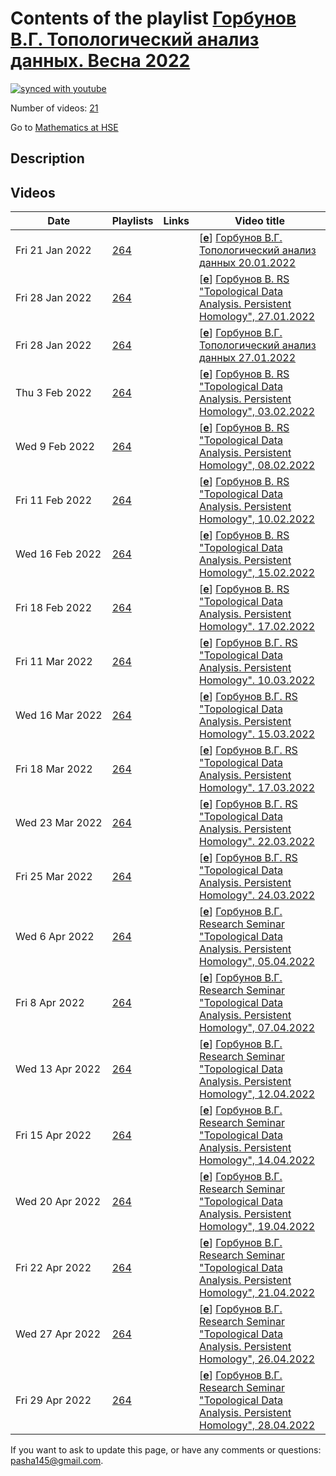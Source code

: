 # Contents of the playlist [Горбунов В.Г. Топологический анализ данных. Весна 2022](https://www.youtube.com/playlist?list=PLq3E5oubNNoAhStWZNUacUDLT0fOOBBik)

[![synced with youtube](https://img.shields.io/github/last-commit/mathphysschool/mathphysschool.github.io/autoupdate1?label=synced%20with%20youtube)](https://github.com/mathphysschool/mathphysschool.github.io/commits/autoupdate1)

Number of videos: [21](#videos)

Go to [Mathematics at HSE](../README.md)

## Description



## Videos

|Date|Playlists|Links|Video title|
|---|---|---|---|
| Fri&nbsp;21&nbsp;Jan&nbsp;2022 | [264](../playlists/264 "Горбунов В.Г. Топологический анализ данных. Весна 2022") |  | [[**e**](https://studio.youtube.com/video/1Sp_sz9Dogs/edit "Edit")] [Горбунов В.Г. Топологический анализ данных  20.01.2022](https://www.youtube.com/watch?v=1Sp_sz9Dogs&list=PLq3E5oubNNoAhStWZNUacUDLT0fOOBBik) |
| Fri&nbsp;28&nbsp;Jan&nbsp;2022 | [264](../playlists/264 "Горбунов В.Г. Топологический анализ данных. Весна 2022") |  | [[**e**](https://studio.youtube.com/video/uT-hxehK2BI/edit "Edit")] [Горбунов В.  RS &#34;Topological Data Analysis. Persistent Homology&#34;, 27.01.2022](https://www.youtube.com/watch?v=uT-hxehK2BI&list=PLq3E5oubNNoAhStWZNUacUDLT0fOOBBik) |
| Fri&nbsp;28&nbsp;Jan&nbsp;2022 | [264](../playlists/264 "Горбунов В.Г. Топологический анализ данных. Весна 2022") |  | [[**e**](https://studio.youtube.com/video/JTX3RQjPc4Y/edit "Edit")] [Горбунов В.Г. Топологический анализ данных  27.01.2022](https://www.youtube.com/watch?v=JTX3RQjPc4Y&list=PLq3E5oubNNoAhStWZNUacUDLT0fOOBBik) |
| Thu&nbsp;3&nbsp;Feb&nbsp;2022 | [264](../playlists/264 "Горбунов В.Г. Топологический анализ данных. Весна 2022") |  | [[**e**](https://studio.youtube.com/video/wxkyYwTLXzc/edit "Edit")] [Горбунов В.  RS &#34;Topological Data Analysis. Persistent Homology&#34;, 03.02.2022](https://www.youtube.com/watch?v=wxkyYwTLXzc&list=PLq3E5oubNNoAhStWZNUacUDLT0fOOBBik) |
| Wed&nbsp;9&nbsp;Feb&nbsp;2022 | [264](../playlists/264 "Горбунов В.Г. Топологический анализ данных. Весна 2022") |  | [[**e**](https://studio.youtube.com/video/LEarW-3Wzdw/edit "Edit")] [Горбунов В.  RS &#34;Topological Data Analysis. Persistent Homology&#34;, 08.02.2022](https://www.youtube.com/watch?v=LEarW-3Wzdw&list=PLq3E5oubNNoAhStWZNUacUDLT0fOOBBik) |
| Fri&nbsp;11&nbsp;Feb&nbsp;2022 | [264](../playlists/264 "Горбунов В.Г. Топологический анализ данных. Весна 2022") |  | [[**e**](https://studio.youtube.com/video/FXmCRbd9Syw/edit "Edit")] [Горбунов В.  RS &#34;Topological Data Analysis. Persistent Homology&#34;, 10.02.2022](https://www.youtube.com/watch?v=FXmCRbd9Syw&list=PLq3E5oubNNoAhStWZNUacUDLT0fOOBBik) |
| Wed&nbsp;16&nbsp;Feb&nbsp;2022 | [264](../playlists/264 "Горбунов В.Г. Топологический анализ данных. Весна 2022") |  | [[**e**](https://studio.youtube.com/video/760CgaL00Lc/edit "Edit")] [Горбунов В.  RS &#34;Topological Data Analysis. Persistent Homology&#34;, 15.02.2022](https://www.youtube.com/watch?v=760CgaL00Lc&list=PLq3E5oubNNoAhStWZNUacUDLT0fOOBBik) |
| Fri&nbsp;18&nbsp;Feb&nbsp;2022 | [264](../playlists/264 "Горбунов В.Г. Топологический анализ данных. Весна 2022") |  | [[**e**](https://studio.youtube.com/video/E7yHp4SaAY8/edit "Edit")] [Горбунов В.  RS &#34;Topological Data Analysis. Persistent Homology&#34;.   17.02.2022](https://www.youtube.com/watch?v=E7yHp4SaAY8&list=PLq3E5oubNNoAhStWZNUacUDLT0fOOBBik) |
| Fri&nbsp;11&nbsp;Mar&nbsp;2022 | [264](../playlists/264 "Горбунов В.Г. Топологический анализ данных. Весна 2022") |  | [[**e**](https://studio.youtube.com/video/e3aqkKcVYOM/edit "Edit")] [Горбунов В.Г. RS &#34;Topological Data Analysis. Persistent Homology&#34;. 10.03.2022](https://www.youtube.com/watch?v=e3aqkKcVYOM&list=PLq3E5oubNNoAhStWZNUacUDLT0fOOBBik) |
| Wed&nbsp;16&nbsp;Mar&nbsp;2022 | [264](../playlists/264 "Горбунов В.Г. Топологический анализ данных. Весна 2022") |  | [[**e**](https://studio.youtube.com/video/qs4MHdm7TBw/edit "Edit")] [Горбунов В.Г. RS &#34;Topological Data Analysis. Persistent Homology&#34;. 15.03.2022](https://www.youtube.com/watch?v=qs4MHdm7TBw&list=PLq3E5oubNNoAhStWZNUacUDLT0fOOBBik) |
| Fri&nbsp;18&nbsp;Mar&nbsp;2022 | [264](../playlists/264 "Горбунов В.Г. Топологический анализ данных. Весна 2022") |  | [[**e**](https://studio.youtube.com/video/4DRv5wM0cb0/edit "Edit")] [Горбунов В.Г. RS &#34;Topological Data Analysis. Persistent Homology&#34;. 17.03.2022](https://www.youtube.com/watch?v=4DRv5wM0cb0&list=PLq3E5oubNNoAhStWZNUacUDLT0fOOBBik) |
| Wed&nbsp;23&nbsp;Mar&nbsp;2022 | [264](../playlists/264 "Горбунов В.Г. Топологический анализ данных. Весна 2022") |  | [[**e**](https://studio.youtube.com/video/htt9_kOChUQ/edit "Edit")] [Горбунов В.Г. RS &#34;Topological Data Analysis. Persistent Homology&#34;. 22.03.2022](https://www.youtube.com/watch?v=htt9_kOChUQ&list=PLq3E5oubNNoAhStWZNUacUDLT0fOOBBik) |
| Fri&nbsp;25&nbsp;Mar&nbsp;2022 | [264](../playlists/264 "Горбунов В.Г. Топологический анализ данных. Весна 2022") |  | [[**e**](https://studio.youtube.com/video/77PCFH8kA8o/edit "Edit")] [Горбунов В.Г. RS &#34;Topological Data Analysis. Persistent Homology&#34;. 24.03.2022](https://www.youtube.com/watch?v=77PCFH8kA8o&list=PLq3E5oubNNoAhStWZNUacUDLT0fOOBBik) |
| Wed&nbsp;6&nbsp;Apr&nbsp;2022 | [264](../playlists/264 "Горбунов В.Г. Топологический анализ данных. Весна 2022") |  | [[**e**](https://studio.youtube.com/video/_I6_csBYimw/edit "Edit")] [Горбунов В.Г. Research Seminar &#34;Topological Data Analysis. Persistent Homology&#34;, 05.04.2022](https://www.youtube.com/watch?v=_I6_csBYimw&list=PLq3E5oubNNoAhStWZNUacUDLT0fOOBBik "Горбунов В.Г. Research Seminar &#34;Topological Data Analysis. Persistent Homology&#34;, 05.04.2022") |
| Fri&nbsp;8&nbsp;Apr&nbsp;2022 | [264](../playlists/264 "Горбунов В.Г. Топологический анализ данных. Весна 2022") |  | [[**e**](https://studio.youtube.com/video/vCknIJC3ICk/edit "Edit")] [Горбунов В.Г. Research Seminar &#34;Topological Data Analysis. Persistent Homology&#34;, 07.04.2022](https://www.youtube.com/watch?v=vCknIJC3ICk&list=PLq3E5oubNNoAhStWZNUacUDLT0fOOBBik) |
| Wed&nbsp;13&nbsp;Apr&nbsp;2022 | [264](../playlists/264 "Горбунов В.Г. Топологический анализ данных. Весна 2022") |  | [[**e**](https://studio.youtube.com/video/6T419P6kEJg/edit "Edit")] [Горбунов В.Г. Research Seminar &#34;Topological Data Analysis. Persistent Homology&#34;, 12.04.2022](https://www.youtube.com/watch?v=6T419P6kEJg&list=PLq3E5oubNNoAhStWZNUacUDLT0fOOBBik) |
| Fri&nbsp;15&nbsp;Apr&nbsp;2022 | [264](../playlists/264 "Горбунов В.Г. Топологический анализ данных. Весна 2022") |  | [[**e**](https://studio.youtube.com/video/UaKDCZUvf04/edit "Edit")] [Горбунов В.Г. Research Seminar &#34;Topological Data Analysis. Persistent Homology&#34;, 14.04.2022](https://www.youtube.com/watch?v=UaKDCZUvf04&list=PLq3E5oubNNoAhStWZNUacUDLT0fOOBBik) |
| Wed&nbsp;20&nbsp;Apr&nbsp;2022 | [264](../playlists/264 "Горбунов В.Г. Топологический анализ данных. Весна 2022") |  | [[**e**](https://studio.youtube.com/video/bflVpq0ljKM/edit "Edit")] [Горбунов В.Г. Research Seminar &#34;Topological Data Analysis. Persistent Homology&#34;, 19.04.2022](https://www.youtube.com/watch?v=bflVpq0ljKM&list=PLq3E5oubNNoAhStWZNUacUDLT0fOOBBik) |
| Fri&nbsp;22&nbsp;Apr&nbsp;2022 | [264](../playlists/264 "Горбунов В.Г. Топологический анализ данных. Весна 2022") |  | [[**e**](https://studio.youtube.com/video/XW5PmMaxFlc/edit "Edit")] [Горбунов В.Г. Research Seminar &#34;Topological Data Analysis. Persistent Homology&#34;, 21.04.2022](https://www.youtube.com/watch?v=XW5PmMaxFlc&list=PLq3E5oubNNoAhStWZNUacUDLT0fOOBBik) |
| Wed&nbsp;27&nbsp;Apr&nbsp;2022 | [264](../playlists/264 "Горбунов В.Г. Топологический анализ данных. Весна 2022") |  | [[**e**](https://studio.youtube.com/video/vU1QmObYdV0/edit "Edit")] [Горбунов В.Г. Research Seminar &#34;Topological Data Analysis. Persistent Homology&#34;, 26.04.2022](https://www.youtube.com/watch?v=vU1QmObYdV0&list=PLq3E5oubNNoAhStWZNUacUDLT0fOOBBik) |
| Fri&nbsp;29&nbsp;Apr&nbsp;2022 | [264](../playlists/264 "Горбунов В.Г. Топологический анализ данных. Весна 2022") |  | [[**e**](https://studio.youtube.com/video/g8fJg6zOIaY/edit "Edit")] [Горбунов В.Г. Research Seminar &#34;Topological Data Analysis. Persistent Homology&#34;, 28.04.2022](https://www.youtube.com/watch?v=g8fJg6zOIaY&list=PLq3E5oubNNoAhStWZNUacUDLT0fOOBBik) |


 If you want to ask to update this page, or have any comments or questions: <pasha145@gmail.com>.